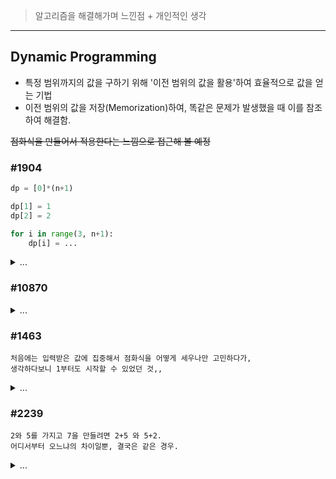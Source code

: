 > 알고리즘을 해결해가며 느낀점 + 개인적인 생각

---
## Dynamic Programming

- 특정 범위까지의 값을 구하기 위해 '이전 범위의 값을 활용'하여 효율적으로 값을 얻는 기법
- 이전 범위의 값을 저장(Memorization)하여, 똑같은 문제가 발생했을 때 이를 참조하여 해결함.

~~점화식을 만들어서 적용한다는 느낌으로 접근해 볼 예정~~

### #1904

``` python
dp = [0]*(n+1)

dp[1] = 1
dp[2] = 2

for i in range(3, n+1):
    dp[i] = ...
```

<details>
<summary> ... </summary>

    첫 DP 문제.
    점화식을 만들어서 푼다는 것 까지는 이해했으나, 아직 문제 풀이에 있어서는 감을 잡지 못한 상태 ㅠ
</details>

### #10870

<details>
<summary> ... </summary>

    처음 풀어본 문제보다 난이도 -1 같은 느낌.
    n이 0 인 경우 따로 처리하는 것보다 깔끔하게 풀어볼 방법을 생각 해봐야겠다.
</details>

### #1463
    처음에는 입력받은 값에 집중해서 점화식을 어떻게 세우나만 고민하다가,
    생각하다보니 1부터도 시작할 수 있었던 것,,
<details>
<summary> ... </summary>

    처음 풀어본 문제보다 난이도 +5 같은 느낌.
    이게 DP 문제구나 싶었다.
    
    유사한 DP 문제가 나온다면 거뜬하게 풀 수 있을 것 같다만,
    문제를 DP로 풀어야 한다는 점을 떠올릴 수 있는 방법이 미숙한 것 같다.
</details>

### #2239
    2와 5를 가지고 7을 만들려면 2+5 와 5+2.
    어디서부터 오느냐의 차이일뿐, 결국은 같은 경우.
<details>
<summary> ... </summary>

    이전 문제보다 난이도 +2 같은 느낌.

    유사한 DP 문제라고 생각했고, dp[0] 까지 초기화 값을 잘 넣어줬으나 생각보다 잘 안풀렸다.
    값을 만드는 방법에 치중하다보니 '구성이 같으나 순서가 다른 경우'를 고려하기가 어려웠다.


    실버 문제와 골드 문제가 괜히 나눠진게 아니구나 싶은 느낌을 받았다.

~~근데 돈을 안내는 경우는 "아무 것도 안낸다."라는 조건이니까 1이 맞겠지?~~
</details>